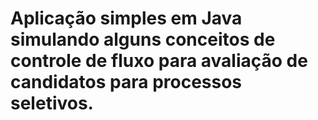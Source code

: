 # Aplicação simples em Java simulando alguns conceitos de controle de fluxo para avaliação de candidatos para processos seletivos.
